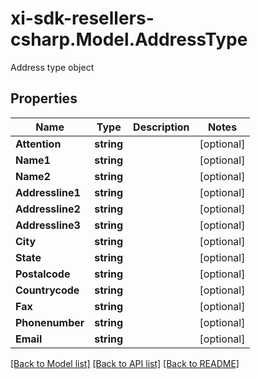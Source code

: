 # xi-sdk-resellers-csharp.Model.AddressType
Address type object

## Properties

Name | Type | Description | Notes
------------ | ------------- | ------------- | -------------
**Attention** | **string** |  | [optional] 
**Name1** | **string** |  | [optional] 
**Name2** | **string** |  | [optional] 
**Addressline1** | **string** |  | [optional] 
**Addressline2** | **string** |  | [optional] 
**Addressline3** | **string** |  | [optional] 
**City** | **string** |  | [optional] 
**State** | **string** |  | [optional] 
**Postalcode** | **string** |  | [optional] 
**Countrycode** | **string** |  | [optional] 
**Fax** | **string** |  | [optional] 
**Phonenumber** | **string** |  | [optional] 
**Email** | **string** |  | [optional] 

[[Back to Model list]](../README.md#documentation-for-models) [[Back to API list]](../README.md#documentation-for-api-endpoints) [[Back to README]](../README.md)

